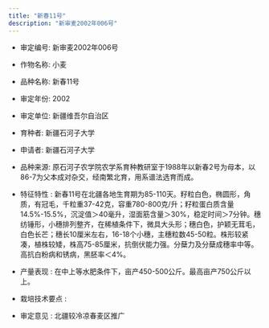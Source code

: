 ```yaml
---
title: "新春11号"
description: "新审麦2002年006号"
---
```

* 审定编号:  新审麦2002年006号

*  作物名称:  小麦

*  品种名称:  新春11号

*  审定年份:  2002

*  审定单位:  新疆维吾尔自治区

* 育种者:  新疆石河子大学

*  申请者:  新疆石河子大学

*  品种来源:  原石河子农学院农学系育种教研室于1988年以新春2号为母本，以86-7为父本成对杂交，经南繁北育，用系谱法选育而成。

*  特征特性 : 
新春11号在北疆各地生育期为85-110天。籽粒白色，椭圆形，角质，有冠毛，千粒重37-42克，容重780-800克/升；籽粒蛋白质含量14.5%-15.5%，沉淀值＞40毫升，湿面筋含量＞30%，稳定时间＞7分钟。穗纺锤形，小穗排列整齐，在稀植条件下，微具大头形；穗白色，护颖无茸毛，白色长芒；穗长10厘米左右，16-18个小穗，主穗粒数45-50粒。株形较紧凑，植株较矮，株高75-85厘米，抗倒伏能力强。分蘖力及分蘖成穗率中等。高抗白粉病和锈病，黑胚率＜4%。
 
*  产量表现 : 
在中上等水肥条件下，亩产450-500公斤。最高亩产750公斤以上。

*  栽培技术要点 : 


*  审定意见 : 
北疆较冷凉春麦区推广
